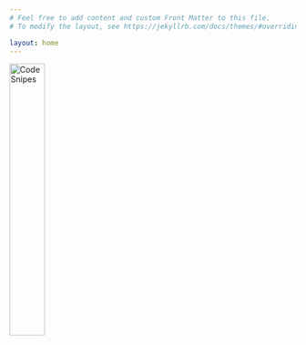 ```yaml
---
# Feel free to add content and custom Front Matter to this file.
# To modify the layout, see https://jekyllrb.com/docs/themes/#overriding-theme-defaults

layout: home
---
```


<img src="{{site.baseurl}}/images/logo.png" alt="Code Snipes" width="35%" height="35%">
